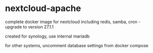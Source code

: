 # nextcloud-apache
complete docker image for nextcloud including redis, samba, cron - upgrade to version 27.1.1

created for synology, use internal mariadb


for other systems, uncomment database settings from docker compose
